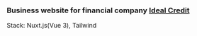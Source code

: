 

### Business website for financial company [Ideal Credit](https://idealcredit.md/)

Stack: Nuxt.js(Vue 3), Tailwind
